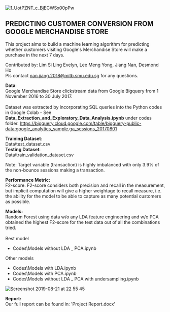 ![1_UotPZNT_c_BjECWSx00pPw](https://user-images.githubusercontent.com/34176396/63445590-3cac9980-c46b-11e9-9b07-e34c9801a98f.png)
## PREDICTING CUSTOMER CONVERSION FROM GOOGLE MERCHANDISE STORE
This project aims to build a machine learning algorithm for predicting whether customers visiting Google's Merchandise Store will make a purchase in the next 7 days.

Contributed by: Lim Si Ling Evelyn, Lee Meng Yong, Jiang Nan, Desmond Ho<br>
Pls contact nan.jiang.2018@mitb.smu.edu.sg for any questions.

**Data**:<br>
Google Merchandise Store clickstream data from Google Bigquery from 1 November 2016 to 30 July 2017.<br><br>
Dataset was extracted by incorporating SQL queries into the Python codes in Google Colab - See **Data_Extraction_and_Exploratory_Data_Analysis.ipynb** under codes folder.
https://bigquery.cloud.google.com/table/bigquery-public-data:google_analytics_sample.ga_sessions_20170801

**Training Dataset**:<br>
Data\test_dataset.csv<br>
**Testing Dataset**:<br>
Data\train_validation_dataset.csv

Note: Target variable (transaction) is highly imbalanced with only 3.9% of the non-bounce sessions making a transaction.

**Performance Metric:** <br>
F2-score. F2-score considers both precision and recall in the measurement, but implicit computation will give a higher weightage to recall measure, i.e. the ability for the model to be able to capture as many potential customers as possible. 

**Models:**<br>
Random Forest using data w/o any LDA feature engineering and w/o PCA obtained the highest F2-score for the test data out of all the combinations tried.<br><br>
Best model
* Codes\Models without LDA _ PCA.ipynb<br>

Other models
* Codes\Models with LDA.ipynb
* Codes\Models with PCA.ipynb
* Codes\Models without LDA _ PCA with undersampling.ipynb


![Screenshot 2019-08-21 at 22 55 45](https://user-images.githubusercontent.com/34176396/63444603-8300f900-c469-11e9-946f-0519ca38e7ab.png)


**Report:**<br>
Our full report can be found in: 'Project Report.docx'

